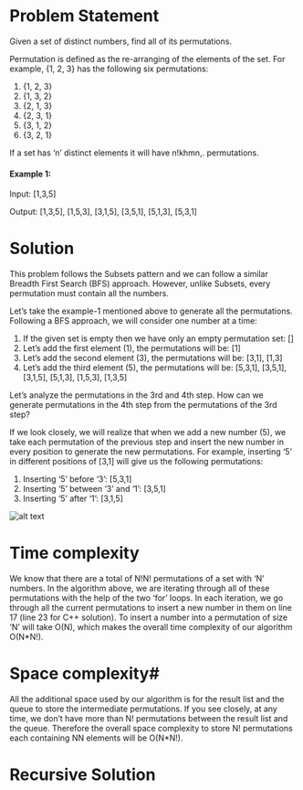 # Problem Statement
Given a set of distinct numbers, find all of its permutations.

Permutation is defined as the re-arranging of the elements of the set. For example, {1, 2, 3} has the following six permutations:

1. {1, 2, 3}
2. {1, 3, 2}
3. {2, 1, 3}
4. {2, 3, 1}
5. {3, 1, 2}
6. {3, 2, 1}

If a set has ‘n’ distinct elements it will have n!khmn,. permutations.

#### Example 1:

Input: [1,3,5]

Output: [1,3,5], [1,5,3], [3,1,5], [3,5,1], [5,1,3], [5,3,1]

# Solution
This problem follows the Subsets pattern and we can follow a similar Breadth First Search (BFS) approach. However, unlike Subsets, every permutation must contain all the numbers.

Let’s take the example-1 mentioned above to generate all the permutations. Following a BFS approach, we will consider one number at a time:

1. If the given set is empty then we have only an empty permutation set: []
2. Let’s add the first element (1), the permutations will be: [1]
3. Let’s add the second element (3), the permutations will be: [3,1], [1,3]
4. Let’s add the third element (5), the permutations will be: [5,3,1], [3,5,1], [3,1,5], [5,1,3], [1,5,3], [1,3,5]

Let’s analyze the permutations in the 3rd and 4th step. How can we generate permutations in the 4th step from the permutations of the 3rd step?

If we look closely, we will realize that when we add a new number (5), we take each permutation of the previous step and insert the new number in every position to generate the new permutations. For example, inserting ‘5’ in different positions of [3,1] will give us the following permutations:

1. Inserting ‘5’ before ‘3’: [5,3,1]
2. Inserting ‘5’ between ‘3’ and ‘1’: [3,5,1]
3. Inserting ‘5’ after ‘1’: [3,1,5]


![alt text][logo]

[logo]:  "example"

# Time complexity
We know that there are a total of N!N! permutations of a set with ‘N’ numbers. In the algorithm above, we are iterating through all of these permutations with the help of the two ‘for’ loops. In each iteration, we go through all the current permutations to insert a new number in them on line 17 (line 23 for C++ solution). To insert a number into a permutation of size ‘N’ will take O(N), which makes the overall time complexity of our algorithm O(N*N!).

# Space complexity#
All the additional space used by our algorithm is for the result list and the queue to store the intermediate permutations. If you see closely, at any time, we don’t have more than N! permutations between the result list and the queue. Therefore the overall space complexity to store N! permutations each containing NN elements will be O(N*N!).

# Recursive Solution